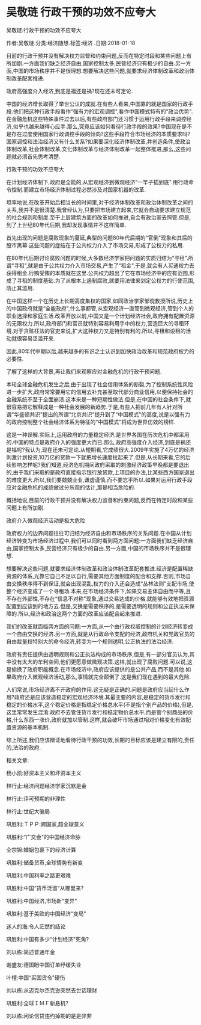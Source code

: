# 吴敬琏  行政干预的功效不应夸大    
    
吴敬琏:行政干预的功效不应夸大    
作者:吴敬琏.分类:经济随想.标签:经济 .日期:2018-01-18    
目前的行政干预并没有解决权力监督和约束问题,反而在特定时段和某些问题上有所加剧.一方面我们缺乏经济自由,国家控制太多,民营经济只有极少的自由.另一方面,中国的市场秩序并不是很理想.想要解决这些问题,就要求经济体制改革和政治体制改革配套推进.    
政府高强度介入经济,到底是福还是祸?现在还未可定论.    
中国的经济增长取得了举世公认的成就.在有些人看来,中国靠的就是国家的行政手段.他们把这种行政手段看作“强有力的宏观调控",看作中国模式特有的“政治优势".在金融危机这些特殊事件过去以后,有些政府部门还习惯于运用行政手段来调控经济,似乎也越来越得心应手.那么,究竟应该如何看待行政手段的效果?中国现在是不是存在过度使用国家行政调控手段的倾向?这些手段符合市场经济的本质要求吗?国家调控和法治经济又有什么关系?如果要深化经济体制改革,并创造条件,使政治体制改革,社会体制改革,文化体制改革与经济体制改革一起整体推进,那么,这些问题就必须首先思考清楚.    
行政干预的功效不应夸大    
在计划经济体制下,政府是全能的,从宏观经济到微观经济“一竿子插到底".用行政命令控制.而建立市场经济体制过程必然涉及对国家机器的改革.    
坦率地说,在改革开始后相当长的时间里,对于经济体制改革和政治体制改革之间的关系,我并不是很清楚.我曾经认为,只要把市场建立起来,它就会自动要求建立规范的社会规则和制度.至于上层建筑方面的改革如何推进,自会有政治家去照管.但是,到了上世纪80年代后期,我却发现事情并不这样简单.    
首先出现的问题是腐败现象的蔓延,典型的问题80年代后期的“官倒"现象和其后的股市黑幕.这些问题的症结在于公共权力介入了市场交易,形成了公权力的私用.    
在80年代后期讨论腐败问题的时候,大多数经济学家把问题的实质归结为“寻租".所谓“寻租",就是由于公共权力介入市场交易,产生了“租金",于是,就会有人买通权力去获得租金.行贿受贿的本质就在这里.公共权力超出了它在市场经济中的应有范围,形成了寻租的制度基础.为了从根本上遏制腐败,就要用法律来划定公权力的行使范围,防止其滥用.    
在中国这样一个在历史上长期高度集权的国家,如同政治学家邹谠教授所说,历史上的中国政府就是“全能政府",什么事都管,从宏观经济一直管到微观经济,管到个人的职业选择和家庭生活.改革开放以前,中国又是一个计划经济社会,政府拥有配置资源的无限权力.所以,政府部门和官员就特别容易利用手中的权力,营造巨大的寻租环境.对于贪赃枉法的官吏来说,扩大这种权力又是特别有利的.所以,寻租和设租的活动就很容易泛滥开来.    
因此,80年代中期以后,越来越多的有识之士认识到加快政治改革和规范政府权力的必要性.    
了解了这样的大背景,再让我们来观察应对金融危机的行政干预问题.    
本轮全球金融危机发生之后,由于出现了社会信用体系的断裂,为了控制系统性风险进一步扩大,政府常常要用它的信用去补充甚至取代部分商业信用,以便保持社会的金融系统不至于全面崩溃.这本来是一种短期性做法.但是,在中国的社会条件下,就很容易把它解释成是一种社会发展的新趋势.于是,有些人把前几年有人针对所谓“华盛顿共识"提出的所谓“北京共识"提升到了“中国模式"的高度,说是以强有力的政府控制整个社会经济体系为特征的“中国模式"将成为世界仿效的榜样.    
这是一种误解.实际上,运用政府的力量稳定经济,是世界各国在历次危机中都采用的.中国的特点是政府介入的强度更大而已.那么,政府高强度介入经济,到底是祸还是福呢?我认为,现在还未可定论.从短期看,它成绩很大.2009年实施了4万亿的经济刺激计划投资,10万亿的贷款一下就把增长速度拉起来了.但是,从长期来看,它的后续影响怎样呢?我们知道,经济危机期间政府采取的刺激经济政策早晚都是要退出的,由于我们采取的是政府直接指示银行放贷款,上项目的办法,比某些西方国家退出的难度更大.所以,我们要兢兢业业,谦虚谨慎,而不要忘乎所以.如果对运用行政手段应对金融危机的成绩做过分乐观的估计,那是相当危险的.    
概括地说,目前的行政干预并没有解决权力监督和约束问题,反而在特定时段和某些问题上有所加剧.    
政府介入微观经济活动是极大危险    
政府权力的边界问题往往可归结为经济自由和市场秩序的关系问题.在中国从计划经济转变为市场经济过程中,我们可以同时看到两方面问题:一方面我们缺乏经济自由,国家控制太多,民营经济只有极少的自由.另一方面,中国的市场秩序并不是很理想.    
想要解决这些问题,就要求经济体制改革和政治体制改革配套推进.经济是配置稀缺资源的体系,光靠它自己不足以自行,需要其他方面制度的配合和支撑.否则,市场自由交换秩序得不到保证,就会出现混乱,权力的介入还会造成“丛林法则"支配市场,使整个经济变成了一个寻租场.本来,在市场经济条件下,如果交易主体自由而平等,且不存在外部性,不存在“信息不对称"现象,通过交易达成的价格,就能够有效地把资源配置到应该到的地方去.但是,交换是需要秩序的,是需要透明的规则和公正执法来保障的.所以,经济和政治这两个方面的改革应该配合起来推进.    
我们的改革就面临两方面的问题:一方面,从一个由行政权威控制的计划经济转变成一个自由交换的经济.另一方面,就是从行政命令支配的经济,政府机关和党政官员的自由裁量权特别大的命令经济,转变为一个规则透明,公正执法的法治经济.    
政府有责任提供由透明规则和公正执法构成的市场秩序,但是,有一部分官员认为,其中没有太大的牟利空间,他们更愿意做微观决策.这样,就出现了腐败问题.可以说,这是偷换了政府职能概念.在市场经济中,政府应该提供的是公共产品,而不是其他.如果政府介入微观经济活动,那么,事情就完全颠倒了.这是我们现在遇到的最大危险.    
人们常说,市场经济离不开政府的作用.这无疑是正确的.问题是政府应当起什么作用?政府还是应该营造稳定的宏观经济环境.其最主要的内容,是稳定的货币发行和稳定的价格水平,这个稳定价格是指稳定价格总水平(不是指个别产品的价格),但是,这里常常发生混淆:政府不去管住货币发行和稳定物价总水平,而是管个别商品的价格,什么东西一涨价,政府就加以管制.这样,就会破坏市场通过相对价格变化有效配置资源的基本机制.    
综上所述,我们应该辩证地看待行政干预的功效,长期的目标应该是建立有限的,责任的,法治的政府.    
    
相关文章:    
杨小凯:好资本主义和坏资本主义    
林行止:经济问题经济学家沉默是金    
林行止:评可预期的非理性    
林行止:世纪大骗局    
巩胜利:ＴＰＰ:跨国家,超全球意义    
巩胜利:“广交会"的中国经济命脉    
仝宗锦:婚姻包裹下的经济计算    
巩胜利:储备货币,全球情势有新变    
巩胜利:中国利率之路更艰难    
巩胜利:中国“货币泛滥"从哪里来?    
巩胜利:中国经济,市场新“变异"    
巩胜利:基于美欧的中国经济“变局"    
迷人的海:令人茫然的结论    
巩胜利:中国有多少“计划经济"死角?    
刘以栋:简述普通年金    
谢盛友:德国盼中国订单纾缓失业    
叶檀:中国“买国货令"硬伤    
刘以栋:从迈克尔杰克逊突然去世话理财    
巩胜利:全球ＩＭＦ新悬机?    
刘以栋:闲论信贷违约掉期的是是非非